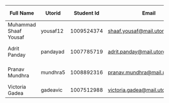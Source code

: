 | Full Name  | Utorid | Student Id | Email | Best Way To Connect | Slack User Name |
| ------------- | ------------- | ------------- | ------------- | ------------- | ------------- |
| Muhammad Shaaf Yousaf  | yousaf12  | 1009524374 | shaaf.yousaf@mail.utoronto.ca | Email | shaaf.yousaf |
| Adrit Panday | pandayad | 1007785719 | adrit.panday@mail.utoronto.ca | Text/call on +1 (437) 332-7737 | adrit.panday |
| Pranav Mundhra | mundhra5 | 1008892316 | pranav.mundhra@mail.utoronto.ca | Text/call on ‪+1 (437) 518-2664 | pranav.mundhra |
| Victoria Gadea | gadeavic | 1007512988 | victoria.gadea@mail.utoronto.ca | Text/call on 6476083266 | victoria.gadea |

